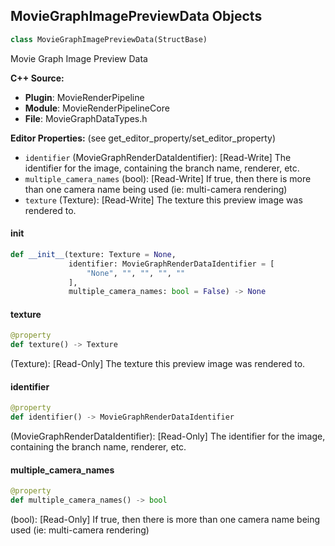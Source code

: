 ## MovieGraphImagePreviewData Objects

```python
class MovieGraphImagePreviewData(StructBase)
```

Movie Graph Image Preview Data

**C++ Source:**

- **Plugin**: MovieRenderPipeline
- **Module**: MovieRenderPipelineCore
- **File**: MovieGraphDataTypes.h

**Editor Properties:** (see get_editor_property/set_editor_property)

- ``identifier`` (MovieGraphRenderDataIdentifier):  [Read-Write] The identifier for the image, containing the branch name, renderer, etc.
- ``multiple_camera_names`` (bool):  [Read-Write] If true, then there is more than one camera name being used (ie: multi-camera rendering)
- ``texture`` (Texture):  [Read-Write] The texture this preview image was rendered to.

<a id="unreal.MovieGraphImagePreviewData.__init__"></a>

#### __init__

```python
def __init__(texture: Texture = None,
             identifier: MovieGraphRenderDataIdentifier = [
                 "None", "", "", "", ""
             ],
             multiple_camera_names: bool = False) -> None
```

<a id="unreal.MovieGraphImagePreviewData.texture"></a>

#### texture

```python
@property
def texture() -> Texture
```

(Texture):  [Read-Only] The texture this preview image was rendered to.

<a id="unreal.MovieGraphImagePreviewData.identifier"></a>

#### identifier

```python
@property
def identifier() -> MovieGraphRenderDataIdentifier
```

(MovieGraphRenderDataIdentifier):  [Read-Only] The identifier for the image, containing the branch name, renderer, etc.

<a id="unreal.MovieGraphImagePreviewData.multiple_camera_names"></a>

#### multiple_camera_names

```python
@property
def multiple_camera_names() -> bool
```

(bool):  [Read-Only] If true, then there is more than one camera name being used (ie: multi-camera rendering)

<a id="unreal.MovieGraphInitConfig"></a>